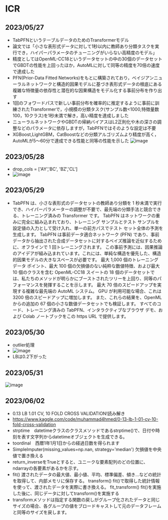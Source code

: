 # ICR

## 2023/05/27
- TabPFNというテーブルデータのためのTransformerモデル
- 論文では「小さな表形式データに対して1秒以内に教師あり分類タスクを実行でき，ハイパーパラメータのチューニングがいらない高精度のモデル」
- 精度としてはOpenML-CC18というデータセットの中の30個のデータセットでGBDTの性能を上回ったほか，AutoMLに対して同等の精度を70倍の速度で達成した
- PFN(Prior-Data Fitted Networks)をもとに構築されており，ベイジアンニューラルネットワークと構造的因果モデルに基づき表形式データの根底にある複雑な特徴量の依存性と潜在的な因果構造をモデル化する事前分布を作り出す
- 1回のフォワードパスで新しい事前分布を確率的に推定するように事前に訓練されたTransformerで，小規模の分類タスク(サンプル数<1000,特徴量数100，10クラス)を1秒未満で解き，高い精度を達成しました
- ニューラルネットワークやGBDTの帰納バイアスはL2正則化や木の深さの調整などのパラメータに依存しますが，TabPFNではそのような設定は不要
- XGBoost,LightGBM，CatBoostなどの分類アルゴリズムより精度が高く，AutoMLが5〜60分で達成できる性能と同等の性能を示した
![image](https://github.com/plandic/ICR/assets/34090657/fda1920a-d90a-4a9e-86a8-73c325082474)

## 2023/05/28
- drop_cols = ['AY','BC', 'BZ','CL']
- ![image](https://github.com/plandic/ICR/assets/34090657/5bbb3775-6586-40b7-8589-75aa59913faf)

## 2023/05/29
- TabPFN は、小さな表形式のデータセットの教師あり分類を 1 秒未満で実行でき、ハイパーパラメーターの調整が不要で、最先端の分類手法と競合できる、トレーニング済みの Transformer です。 TabPFN はネットワークの重みに完全に組み込まれており、トレーニング サンプルとテスト サンプルを設定値の入力として受け入れ、単一の前方パスでテスト セット全体の予測を生成します。 TabPFN は事前データ適合ネットワーク (PFN) であり、事前データから抽出された合成データセットに対するベイズ推論を近似するために、オフラインで 1 回トレーニングされます。 この事前予測には、因果推論のアイデアが組み込まれています。これには、単純な構造を優先した、構造的因果モデルの大きなスペースが必要です。 最大 1,000 個のトレーニング データ ポイント、最大 100 個の欠損値のない純粋な数値特徴、および最大 10 個のクラスを含む OpenML-CC18 スイートの 18 個のデータセットでは、私たちのメソッドが明らかにブーストされたツリーを上回り、同等のパフォーマンスを発揮することを示します。 最大 70 倍のスピードアップを実現する複雑な最先端の AutoML システム。 GPU が利用可能な場合、これは 3200 倍のスピードアップに増加します。 また、これらの結果を、OpenML からの追加の 67 個の小さな数値データセットでも検証します。 すべてのコード、トレーニング済みの TabPFN、インタラクティブなブラウザ デモ、および Colab ノートブックをこの https URL で提供します。

## 2023/05/30
- outlier処理
- ![image](https://github.com/plandic/ICR/assets/34090657/d8757413-db06-435a-b2c0-399d1e262ce0)
- LBは0.2下がった

## 2023/05/31
![image](https://github.com/plandic/ICR/assets/34090657/26a08fb2-1fb2-487d-8983-87852c59c174)

## 2023/06/02
- 0.13 LB 1.01 CV, 10 FOLD CROSS VALIDATION!読み解き
- https://www.kaggle.com/code/muhammad4hmed/0-13-lb-1-01-cv-10-fold-cross-validation
- strptime　datetimeクラスのクラスメソッドであるstrptime()で、日付や時刻を表す文字列からdatetimeオブジェクトを生成できる。
- toordinal　西暦1年1月1日からの経過日数を得られます
- SimpleImputer(missing_values=np.nan, strategy='median') 欠損値を中央値で置き換える
- return_inverseをTrueとすると、ユニークな要素配列のどの位置に、ndarrayの各要素があるかを示す。
- fit() 渡されたデータの最大値、最小値、平均、標準偏差、傾き...などの統計を取得して、内部メモリに保存する。
transform() fit()で取得した統計情報を使って、渡されたデータを実際に書き換える。
fit_transform() fit()を実施した後に、同じデータに対してtransform()を実施する
- transformメソッドは指定する関数の戻しがグループ化されたデータと同じサイズの場合、各グループの値をブロードキャストして元のデータフレームと同等のサイズを戻します。

